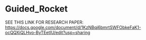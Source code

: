# Guided_Rocket
SEE THIS LINK FOR RESEARCH PAPER: https://docs.google.com/document/d/1KzNBqj6bmrtSWFObkeFaK1-ocQQXiQLHvo-ByTEetIU/edit?usp=sharing
